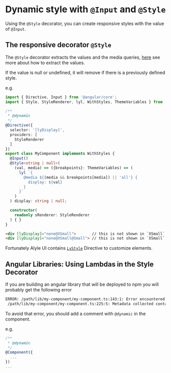 # Dynamic style with `@Input` and `@Style`

Using the `@Style` decorator, you can create responsive styles with the value of `@Input`.

## The responsive decorator `@Style`

The `@Style` decorator extracts the values and the media queries, [here](/styles/inline-media-query) see more about how to extract the values.

If the value is null or undefined, it will remove if there is a previously defined style.

e.g.

```ts
import { Directive, Input } from '@angular/core';
import { Style, StyleRenderer, lyl, WithStyles, ThemeVariables } from '@alyle/ui';

/**
 * @dynamic
 */
@Directive({
  selector: '[lyDisplay]',
  providers: [
    StyleRenderer
  ]
})
export class MyComponent implements WithStyles {
  @Input()
  @Style<string | null>(
    (val, media) => ({breakpoints}: ThemeVariables) => (
      lyl `{
        @media ${(media && breakpoints[media]) || 'all'} {
          display: ${val}
        }
      }`
    )
  ) display: string | null;

  constructor(
    readonly sRenderer: StyleRenderer
  ) { }
}
```

```html
<div [lyDisplay]="none@XSmall">       // this is not shown in `XSmall`
<div [lyDisplay]="none@XSmall@Small"> // this is not shown in `XSmall`, nor in `Small`
```

Fortunately Alyle UI contains [`LyStyle`](/@alyle/ui/LyStyle) Directive to customize elements.


## Angular Libraries: Using Lambdas in the Style Decorator

If you are building an angular library that will be deployed to npm you will probably get the following error

```bash
ERROR: /path/lib/my-component/my-component.ts:143:1: Error encountered in metadata generated for exported symbol 'MyComponent': 
 /path/lib/my-component/my-component.ts:225:5: Metadata collected contains an error that will be reported at runtime: Lambda not supported.
```

To avoid that error, you should add a comment with `@dynamic` in the component.

e.g.

```ts
/**
 * @dynamic
 */
@Component({
  ...
})
...
```

